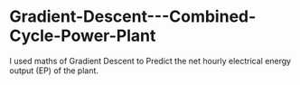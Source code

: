 # Gradient-Descent---Combined-Cycle-Power-Plant
I used maths of Gradient Descent to Predict the net hourly electrical energy output (EP) of the plant.

